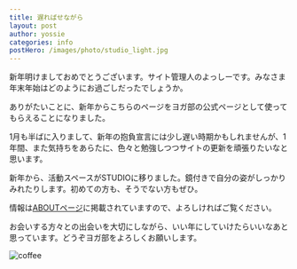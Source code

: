 ```yaml
---
title: 遅ればせながら
layout: post
author: yossie
categories: info
postHero: /images/photo/studio_light.jpg
---
```


新年明けましておめでとうございます。サイト管理人のよっしーです。みなさま年末年始はどのようにお過ごしだったでしょうか。

ありがたいことに、新年からこちらのページをヨガ部の公式ページとして使ってもらえることになりました。

1月も半ばに入りまして、新年の抱負宣言には少し遅い時期かもしれませんが、1年間、また気持ちをあらたに、色々と勉強しつつサイトの更新を頑張りたいなと思います。

新年から、活動スペースがSTUDIOに移りました。鏡付きで自分の姿がしっかりみれたりします。初めての方も、そうでない方もぜひ。

情報は[ABOUTページ](https://jlmercury.github.io/bukatsudoyoga/about)に掲載されていますので、よろしければご覧ください。

お会いする方々との出会いを大切にしながら、いい年にしていけたらいいなあと思っています。どうぞヨガ部をよろしくお願いします。

![coffee](/bukatsudoyoga/images/photo/coffee.jpg)
